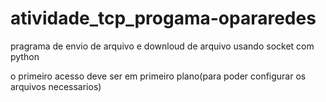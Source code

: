 # atividade_tcp_progama-opararedes
pragrama de envio de arquivo  e downloud de arquivo usando socket com python

o primeiro acesso deve ser em primeiro plano(para poder configurar os arquivos necessarios)
